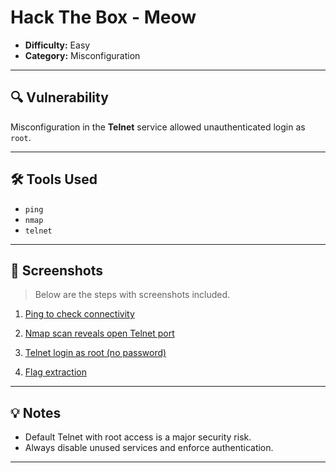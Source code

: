 # Hack The Box - Meow

- **Difficulty:** Easy  
- **Category:** Misconfiguration  

---

## 🔍 Vulnerability

Misconfiguration in the **Telnet** service allowed unauthenticated login as `root`.

---

## 🛠️ Tools Used

- `ping`
- `nmap`
- `telnet`

---

## 📸 Screenshots

> Below are the steps with screenshots included.

1. [Ping to check connectivity](./images/img1.png)

2. [Nmap scan reveals open Telnet port](./images/img2.png)

3. [Telnet login as root (no password)](./images/img3.png)

4. [Flag extraction](./images/img4.png)
   

---

## 💡 Notes

- Default Telnet with root access is a major security risk.
- Always disable unused services and enforce authentication.

---

